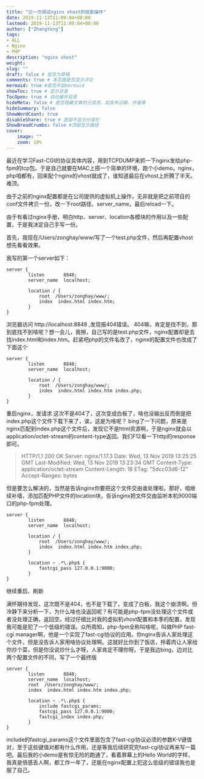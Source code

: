 ```yaml
---
title: "记一次调试nginx vhost的低能操作"
date: 2019-11-13T11:09:04+08:00
lastmod: 2019-11-13T11:09:04+08:00
author: ["ZhangYong"]
tags:
- ALL
- Nginx
- PHP
description: "nginx vhost"
weight:
slug: ""
draft: false # 是否为草稿
comments: true # 本页面是否显示评论
mermaid: true #是否开启mermaid
showToc: true # 显示目录
TocOpen: true # 自动展开目录
hideMeta: false # 是否隐藏文章的元信息，如发布日期、作者等
hideSummary: false
ShowWordCount: true
disableShare: true # 底部不显示分享栏
ShowBreadCrumbs: false #顶部显示路径
cover:
    image: ""
    zoom: 10%
---
```

最近在学习Fast-CGI的协议具体内容，用到TCPDUMP来抓一下nginx发给php-fpm的tcp包。于是自己就要在MAC上搭一个简单的环境，跑个小demo。nginx，php咱都有，回来配个nginx的vhost就成了，谁知道最后在vhost上折腾了半天。难顶。

由于之前的nginx配置都是在公司提供的虚拟机上操作，无非就是把之前项目的conf文件拷贝一份，改一下root路径、server_name，最后reload一下。

由于有看过nginx手册，明白http、server、location各模块的作用以及一些配置，于是我决定自己手写一份。

首先，我现在/Users/zonghay/www/写了一个test.php文件，然后再配置vhost想先看看效果。

我写的第一个server如下：
```
server {
        listen       8848;
        server_name  localhost;
       
        location / {
            root  /Users/zonghay/www/;
            index  index.html index.htm;
        }
}
```
浏览器访问 http://localhost:8848 ,发现报404错误。
404嘛，肯定是找不到，那到底找不到啥呢？想一会儿，我擦，自己写的是test.php文件，nginx配置却是去找index.html和index.htm。赶紧吧php的文件名改了，nginx的配置文件也改成了下面这个

```
server {
        listen       8848;
        server_name  localhost;

        location / {
        	root  /Users/zonghay/www/;
        	index  index.html index.htm index.php;
        }
}
```
重启nginx，发请求
这次不是404了，这次变成白板了，啥也没输出反而倒是把index.php这个文件下载下来了，诶，这是为啥呢？
bing了一下问题，原来是nginx匹配到index.php这个文件后，发现它不是html资源啊，于是nginx就会以application/octet-stream的content-type返回。我们F12看一下http的response即可。

> HTTP/1.1 200 OK
Server: nginx/1.17.3
Date: Wed, 13 Nov 2019 13:25:25 GMT
Last-Modified: Wed, 13 Nov 2019 13:23:34 GMT
Content-Type: application/octet-stream
Content-Length: 18
ETag: "5dcc03d6-12"
Accept-Ranges: bytes

但是要怎么解决的，当然是告诉nginx你要把这个文件交由谁处理啦。那好，咱继续补墙，添加匹配PHP文件的location块，告诉nginx把文件交由监听本机9000端口的php-fpm处理。

```
server {
        listen       8848;
        server_name  localhost;

        location / {
        	root  /Users/zonghay/www/;
        	index  index.html index.htm index.php;
        }
       
        location ~ .*\.php$ {
            fastcgi_pass 127.0.0.1:9000;
        }
}
```

继续重启、刷新

满怀期待发现，这次既不是404，也不是下载了，变成了白板，我这个崩溃啊。但冷静下来分析一下，为什么啥也没返回呢？有可能是php-fpm没处理这个文件或者没处理正确，返回空。经过仔细比对我的虚拟机vhost配置和本季的配置，发现我可能是犯了一个低级的错误。众所周知，php-fpm全称叫啥呢，叫做PHP fast-cgi manager啊，他是一个实现了fast-cgi协议的应用。你nginx告诉人家处理这个文件，但是没告诉人家用啥协议处理啊。这就好比你到了饭店，拎着肉让人家给你炒个菜，但是你没说炒什么才呀，人家肯定不理你呀。于是我边bing，边对比两个配置文件的不同，写了一个最终版

```
server {
        listen       8848;
        server_name  localhost;
        root  /Users/zonghay/www/;
        index  index.html index.htm index.php;

        location ~ .*\.php$ {
            include fastcgi_params;
            fastcgi_pass 127.0.0.1:9000;
            fastcgi_index index.php;
        }
}
```
include的fastcgi_params这个文件里面包含了fast-cgi协议必须的参数K-V键值对，至于这些键值对都有什么作用，还是等我后续研究完fast-cgi协议再来写一篇吧。最后我的小demo是有惊无险的跑通了，看着屏幕上的Hello World的字样，我真是倍感丢人啊，都工作一年了，还能在nginx配置上犯这么低级的错误我也是服了自己。